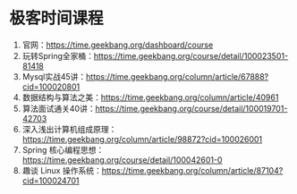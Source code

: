 # 极客时间课程

1. 官网：https://time.geekbang.org/dashboard/course
2. 玩转Spring全家桶：https://time.geekbang.org/course/detail/100023501-81418
3. Mysql实战45讲：https://time.geekbang.org/column/article/67888?cid=100020801
4. 数据结构与算法之美：https://time.geekbang.org/column/article/40961
5. 算法面试通关40讲：https://time.geekbang.org/course/detail/100019701-42703
6. 深入浅出计算机组成原理：https://time.geekbang.org/column/article/98872?cid=100026001
7. Spring 核心编程思想：https://time.geekbang.org/course/detail/100042601-0
8. 趣谈 Linux 操作系统：https://time.geekbang.org/column/article/87104?cid=100024701